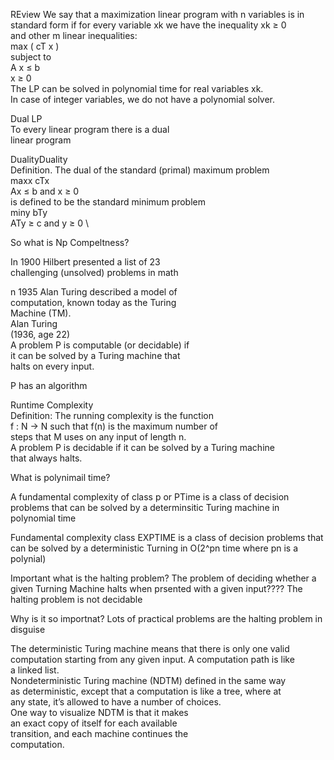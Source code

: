 REview
We say that a maximization linear program with n variables is in  
standard form if for every variable xk we have the inequality xk ≥ 0  
and other m linear inequalities:  
max ( cT x )  
subject to  
A x ≤ b  
x ≥ 0  
The LP can be solved in polynomial time for real variables xk.  
In case of integer variables, we do not have a polynomial solver.

Dual LP  
To every linear program there is a dual  
linear program

DualityDuality  
Definition. The dual of the standard (primal) maximum problem  
maxx cTx  
Ax ≤ b and x ≥ 0  
is defined to be the standard minimum problem  
miny bTy  
ATy ≥ c and y ≥ 0
\

So what is Np Compeltness?

In 1900 Hilbert presented a list of 23  
challenging (unsolved) problems in math

n 1935 Alan Turing described a model of  
computation, known today as the Turing  
Machine (TM).  
Alan Turing  
(1936, age 22)  
A problem P is computable (or decidable) if  
it can be solved by a Turing machine that  
halts on every input.

P has an algorithm



Runtime Complexity  
Definition: The running complexity is the function  
f : N → N such that f(n) is the maximum number of  
steps that M uses on any input of length n.  
A problem P is decidable if it can be solved by a Turing machine  
that always halts.

What is polynimail time?

A fundamental complexity of class p or PTime is a class of decision problems that can be solved by a determinsitic Turing machine in polynomial time


Fundamental complexity class EXPTIME is a class of decision problems that can be solved by a deterministic Turning in O(2^pn time where pn is a polynial)

Important what is the halting problem?
The problem of deciding whether a given Turning Machine halts when prsented with a given input????
The halting problem is not decidable

Why is it so importnat?
Lots of practical problems are the halting problem in disguise


The deterministic Turing machine means that there is only one valid  
computation starting from any given input. A computation path is like  
a linked list.  
Nondeterministic Turing machine (NDTM) defined in the same way  
as deterministic, except that a computation is like a tree, where at  
any state, it’s allowed to have a number of choices.  
One way to visualize NDTM is that it makes  
an exact copy of itself for each available  
transition, and each machine continues the  
computation.